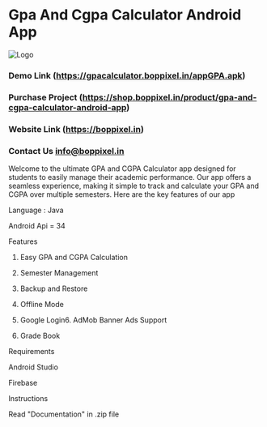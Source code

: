
# Gpa And Cgpa Calculator Android App


![Logo](https://shop.boppixel.in/uploads/custom-images/thumb_image-2024-09-08-02-12-33-7633.png)


### Demo Link   (https://gpacalculator.boppixel.in/appGPA.apk)  
### Purchase Project (https://shop.boppixel.in/product/gpa-and-cgpa-calculator-android-app)
### Website Link (https://boppixel.in)
### Contact Us info@boppixel.in

Welcome to the ultimate GPA and CGPA Calculator app designed for students to easily manage their academic performance. Our app offers a seamless experience, making it simple to track and calculate your GPA and CGPA over multiple semesters. Here are the key features of our app

Language : Java

Android Api = 34

 

Features

1. Easy GPA and CGPA Calculation

2. Semester Management

3. Backup and Restore

4. Offline Mode

5. Google Login6. AdMob Banner Ads Support

7. Grade Book

 

Requirements

Android Studio

Firebase

Instructions

Read "Documentation" in .zip file




